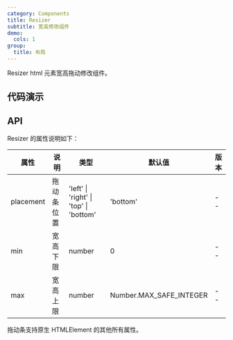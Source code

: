 ```yaml
---
category: Components
title: Resizer
subtitle: 宽高修改组件
demo:
  cols: 1
group:
  title: 布局
---
```


Resizer html 元素宽高拖动修改组件。

## 代码演示

<!-- prettier-ignore -->
<code src="./demo/basic.tsx"></code>
<code src="./demo/limit.tsx"></code>

## API

Resizer 的属性说明如下：

| 属性      | 说明       | 类型                                   | 默认值                  | 版本 |
| --------- | ---------- | -------------------------------------- | ----------------------- | ---- |
| placement | 拖动条位置 | 'left' \| 'right' \| 'top' \| 'bottom' | 'bottom'                | --   |
| min       | 宽高下限   | number                                 | 0                       | --   |
| max       | 宽高上限   | number                                 | Number.MAX_SAFE_INTEGER | --   |

拖动条支持原生 HTMLElement 的其他所有属性。
